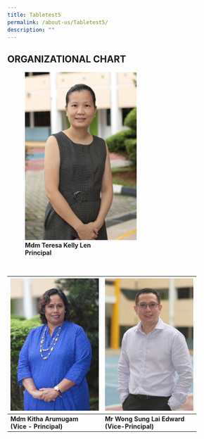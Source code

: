 ```yaml
---
title: Tabletest5
permalink: /about-us/Tabletest5/
description: ""
---
```

## ORGANIZATIONAL CHART

<figure>
<img style="width:60%" src="/images/Mdm%20Teresa%20Kelly%20Len.jpeg"> 
	<figcaption><b>Mdm Teresa Kelly Len</b><br>	<b>Principal</b></figcaption>
</figure>

<br>

<table>
<thead>
  <tr>
    <th><img src=/images/Mdm%20Kitha%20Arumugam.jpeg alt="Mdm Kitha Arumugam.jpg" width="201"></th>
    <th><img src=/images/Mr%20Edward%20Wong.jpeg alt="Mr Edward Wong.jpg" width="201"></th>
  </tr>
</thead>
<tbody>
  <tr>
		<td><b>Mdm Kitha Arumugam</b><br><b>(Vice - Principal)</b></td>
		<td><b>Mr Wong Sung Lai  Edward</b><br><b>(Vice-Principal)</b></td>
  </tr>
</tbody>
</table>

